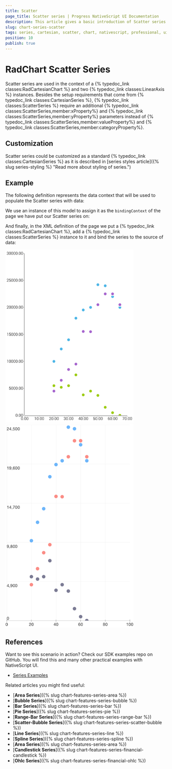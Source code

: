 ```yaml
---
title: Scatter
page_title: Scatter series | Progress NativeScript UI Documentation
description: This article gives a basic introduction of Scatter series and continues with a sample scenario of how Scatter series are used.
slug: chart-series-scatter
tags: series, cartesian, scatter, chart, nativescript, professional, ui
position: 10
publish: true
---
```


# RadChart Scatter Series
Scatter series are used in the context of a {% typedoc_link classes:RadCartesianChart %} and two {% typedoc_link classes:LinearAxis %} instances. Besides the setup requirements that come from {% typedoc_link classes:CartesianSeries %}, {% typedoc_link classes:ScatterSeries %} require an additional {% typedoc_link classes:ScatterSeries,member:xProperty%} and {% typedoc_link classes:ScatterSeries,member:yProperty%} parameters instead of {% typedoc_link classes:ScatterSeries,member:valueProperty%} and {% typedoc_link classes:ScatterSeries,member:categoryProperty%}.

## Customization
Scatter series could be customized as a standard {% typedoc_link classes:CartesianSeries %} as it is described in [series styles article]({% slug series-styling %} "Read more about styling of series.") 

## Example
The following definition represents the data context that will be used to populate the Scatter series with data:

<snippet id='scatter-data-source'/>

We use an instance of this model to assign it as the `bindingContext` of the page we have put our Scatter series on:

<snippet id='binding-context-scatter'/>

And finally, in the XML definition of the page we put a {% typedoc_link classes:RadCartesianChart %}, add a {% typedoc_link classes:ScatterSeries %} instance to it and bind the series to the source of data:

<snippet id='scatter-series'/>

![Cartesian chart: Scatter series](../../../img/ns_ui/scatter_series_android.png " Scatter series on Android.") ![Cartesian chart: Scatter series](../../../img/ns_ui/scatter_series_ios.png "Scatter series on iOS.")

## References
Want to see this scenario in action?
Check our SDK examples repo on GitHub. You will find this and many other practical examples with NativeScript UI.

* [Series Examples](https://github.com/telerik/nativescript-ui-samples/tree/master/chart/app/examples/series)

Related articles you might find useful:

* [**Area Series**]({% slug chart-features-series-area %})
* [**Bubble Series**]({% slug chart-features-series-bubble %})
* [**Bar Series**]({% slug chart-features-series-bar %})
* [**Pie Series**]({% slug chart-features-series-pie %})
* [**Range-Bar Series**]({% slug chart-features-series-range-bar %})
* [**Scatter-Bubble Series**]({% slug chart-features-series-scatter-bubble %})
* [**Line Series**]({% slug chart-features-series-line %})
* [**Spline Series**]({% slug chart-features-series-spline %})
* [**Area Series**]({% slug chart-features-series-area %})
* [**Candlestick Series**]({% slug chart-features-series-financial-candlestick %})
* [**Ohlc Series**]({% slug chart-features-series-financial-ohlc %})